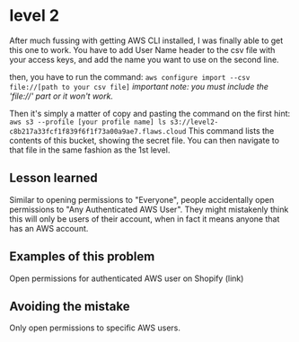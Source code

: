# level 2
After much fussing with getting AWS CLI installed, I was finally able to get this one to work. You have to add User Name header to the csv file with your access keys, and add the name you want to use on the second line.

then, you have to run the command:
`aws configure import --csv file://[path to your csv file]`
*important note: you must include the 'file://' part or it won't work.*

Then it's simply a matter of copy and pasting the command on the first hint:
`aws s3 --profile [your profile name] ls s3://level2-c8b217a33fcf1f839f6f1f73a00a9ae7.flaws.cloud`
This command lists the contents of this bucket, showing the secret file. You can then navigate to that file in the same fashion as the 1st level.

## Lesson learned
Similar to opening permissions to "Everyone", people accidentally open permissions to "Any Authenticated AWS User". They might mistakenly think this will only be users of their account, when in fact it means anyone that has an AWS account.

## Examples of this problem
Open permissions for authenticated AWS user on Shopify (link) 

## Avoiding the mistake
Only open permissions to specific AWS users. 
